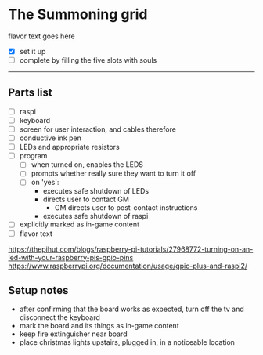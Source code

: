 # The Summoning grid

flavor text goes here

- [x] set it up
- [ ] complete by filling the five slots with souls

-----

## Parts list

- [ ] raspi
- [ ] keyboard
- [ ] screen for user interaction, and cables therefore
- [ ] conductive ink pen
- [ ] LEDs and appropriate resistors
- [ ] program
	- [ ] when turned on, enables the LEDS
	- [ ] prompts whether really sure they want to turn it off
	- [ ] on 'yes':
		- executes safe shutdown of LEDs
		- directs user to contact GM
			- GM directs user to post-contact instructions
		- executes safe shutdown of raspi
- [ ] explicitly marked as in-game content
- [ ] flavor text

https://thepihut.com/blogs/raspberry-pi-tutorials/27968772-turning-on-an-led-with-your-raspberry-pis-gpio-pins
https://www.raspberrypi.org/documentation/usage/gpio-plus-and-raspi2/

## Setup notes

- after confirming that the board works as expected, turn off the tv and disconnect the keyboard
- mark the board and its things as in-game content
- keep fire extinguisher near board
- place christmas lights upstairs, plugged in, in a noticeable location

